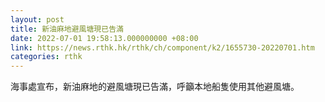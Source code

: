 ```yaml
---
layout: post
title: 新油麻地避風塘現已告滿
date: 2022-07-01 19:58:13.000000000 +08:00
link: https://news.rthk.hk/rthk/ch/component/k2/1655730-20220701.htm
categories: rthk
---
```


海事處宣布，新油麻地的避風塘現已告滿，呼籲本地船隻使用其他避風塘。
